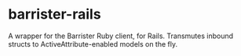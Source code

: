 barrister-rails
===============

A wrapper for the Barrister Ruby client, for Rails. Transmutes inbound structs to ActiveAttribute-enabled models on the fly.
